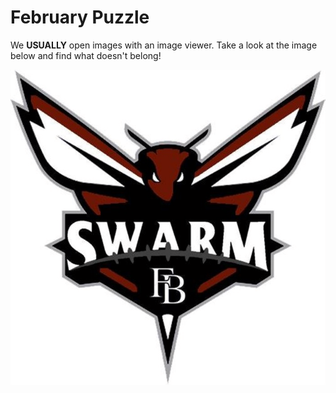 # February Puzzle

We **USUALLY** open images with an image viewer.  Take a look at the image below and find what doesn't belong! 

![swarm](./swarm.png)
